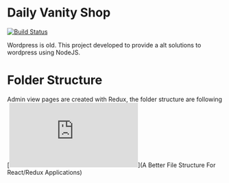 # Daily Vanity Shop
[![Build Status](https://travis-ci.org/RiotingNerds/texty.svg?branch=master)](https://travis-ci.org/RiotingNerds/texty)

Wordpress is old. This project developed to provide a alt solutions to wordpress using NodeJS. 

# Folder Structure
Admin view pages are created with Redux, the folder structure are following [![Build Status](http://marmelab.com/blog/2015/12/17/react-directory-structure.html)](A Better File Structure For React/Redux Applications)